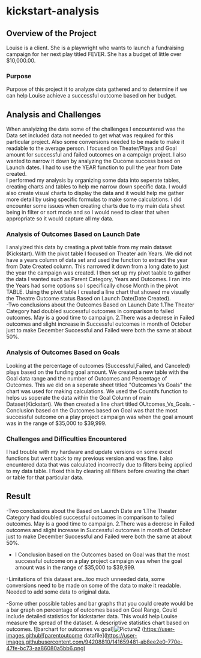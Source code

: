 # kickstart-analysis
## Overview of the Project
Louise is a client. She is a playwright who wants to launch a fundraising campaign for her next play titled FEVER. She has a budget of little over $10,000.00.  
### Purpose
Purpose of this project it to analyze data gathered and to determine if we can help Louise achieve a successful outcome based on her budget. 
## Analysis and Challenges
When analyizing the data some of the challenges I encountered was the Data set included data not needed to get what was required for this particular project. Also some conversions needed to be made to make it readable to the average person.  I focused on Theater/Plays and Goal amount for successful and failed outcomes on a campaign project.
I also wanted to narrow it down by analyzing the Oucome success based on Launch dates.  I had to use the YEAR function to pull the year from Date created.  
I performed my analysis by organizing some data into seperate tables, creating charts and tables to help me narrow down specific data. 
I would also create visual charts to display the data and it would help me gather more detail by using specific formulas to make some calculations. I did encounter some issues when creating charts due to my main data sheet being in filter or sort mode and so I would need to clear that when appropriate so it would capture all my data. 

### Analysis of Outcomes Based on Launch Date
I analyized this data by creating a pivot table from my main dataset (Kickstart). With the pivot table I focused on Theater adn Years. We did not have a years column of data set and used the function to extract the year from Date Created column.  This narrowed it down from a long date to just the year the campaign was created. I then set up my pivot taable to gather the data I wanted such as Parent Category, Years and Outcomes. I ran into the Years had some options so I specifically chose Month in the pivot TABLE. Using the pivot table I created a line chart that showed me visually the Theatre Outcome status Based on Launch Date(Date Created).  
-Two conclusions about the Outcomes Based on Launch Date 
    1.The Theater Category had doubled successful outcomes in comparison to failed outcomes.
        May is a good time to campaign. 
    2.There was a decrese in Failed outcomes and slight increase in Successful outcomes in month of October just to make December Successful and Failed were both the same at about 50%. 

### Analysis of Outcomes Based on Goals
Looking at the percentage of outcomes (Successful,Failed, and Canceled) plays based on the funding goal amount. We created a new table with the Goal data range and the number of Outcomes and Percentage of Outcomes. This we did on a seperate sheet titled "Outcomes Vs Goals"
the chart was used for making calculations. We used the Countifs function to helps us soperate the data within the Goal Column of main Dataset(Kickstart). We then created a line chart titled OUtcomes_Vs_Goals. 
-Conclusion based on the Outcomes based on Goal was that the most successful outcome on a play project campaign was when the goal amount was in the range of $35,000 to $39,999. 

### Challenges and Difficulties Encountered
I had trouble with my hardware and update versions on some excel functions but went back to my previous version and was fine. I also encuntered data that was calculated incorrectly due to filters being applied to my data table. I fixed this by clearing all filters before creating the chart or table for that particular data. 

## Result

-Two conclusions about the  Based on Launch Date are
   1.The Theater Category had doubled successful outcomes in comparison to failed outcomes.
        May is a good time to campaign. 
    2.There was a decrese in Failed outcomes and slight increase in Successful outcomes in month of October just to make December Successful and Failed were both the same at about 50%. 

- I Conclusion based on the Outcomes based on Goal was that the most successful outcome on a play project campaign was when the goal amount was in the range of $35,000 to $39,999. 

-Limitations of this dataset are...too much unneeded data, some conversions need to be made on some of the data to make it readable. Needed to add some data to original data. 

-Some other possible tables and bar graphs that you could create would be a bar graph on percentage of outcomes based on Goal Range,  Could include detailed statistics for kickstarter data. This would help Louise measure the spread of the dataset. A descriptive statistics chart based on outcomes. 
![barchart for outcomes vs goal]![Picture2](https://user-images.githubusercontent.com/94208810/141659479-24cbbb6c-8bb1-407e-aa97-32ec176dedee.png)
(https://user-images.github![parentoutcome datafile](https://user-images.githubusercontent.com/94208810/141659481-ab8ee2e0-770e-47fe-bc73-aa86080a5bb6.png)


